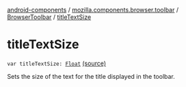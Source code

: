[android-components](../../index.md) / [mozilla.components.browser.toolbar](../index.md) / [BrowserToolbar](index.md) / [titleTextSize](./title-text-size.md)

# titleTextSize

`var titleTextSize: `[`Float`](https://kotlinlang.org/api/latest/jvm/stdlib/kotlin/-float/index.html) [(source)](https://github.com/mozilla-mobile/android-components/blob/master/components/browser/toolbar/src/main/java/mozilla/components/browser/toolbar/BrowserToolbar.kt#L272)

Sets the size of the text for the title displayed in the toolbar.

